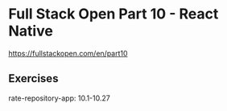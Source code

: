 # Full Stack Open Part 10 - React Native
https://fullstackopen.com/en/part10

## Exercises
rate-repository-app: 10.1-10.27
